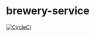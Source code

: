
# brewery-service

[![CircleCI](https://dl.circleci.com/status-badge/img/gh/HaolinZhong/brewery-service/tree/main.svg?style=svg)](https://dl.circleci.com/status-badge/redirect/gh/HaolinZhong/brewery-service/tree/main)